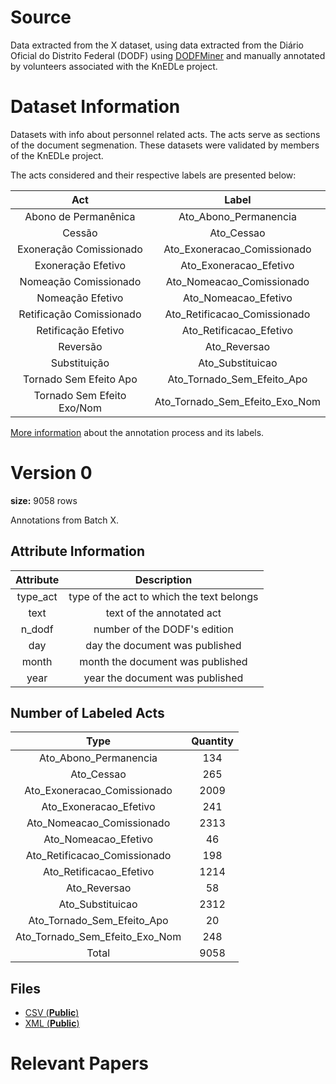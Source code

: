 # Source

Data extracted from the X dataset, using data extracted from the Diário Oficial do Distrito Federal (DODF) using [DODFMiner](https://dodfminer.readthedocs.io/) and manually annotated by volunteers associated with the KnEDLe project.

# Dataset Information

Datasets with info about personnel related acts. The acts serve as sections of the document segmenation. These datasets were validated by members of the KnEDLe project.

The acts considered and their respective labels are presented below:

|                   Act                   |              Label              | 
|:---------------------------------------:|:-------------------------------:|
|Abono de Permanênica                     | Ato_Abono_Permanencia           |
|Cessão                                   | Ato_Cessao                      |
|Exoneração Comissionado                  | Ato_Exoneracao_Comissionado     |
|Exoneração Efetivo                       | Ato_Exoneracao_Efetivo          |
|Nomeação Comissionado                    | Ato_Nomeacao_Comissionado       |
|Nomeação Efetivo                         | Ato_Nomeacao_Efetivo            |
|Retificação Comissionado                 | Ato_Retificacao_Comissionado    |
|Retificação Efetivo                      | Ato_Retificacao_Efetivo         |
|Reversão                                 | Ato_Reversao                    |
|Substituição                             | Ato_Substituicao                |
|Tornado Sem Efeito Apo                   | Ato_Tornado_Sem_Efeito_Apo      |
|Tornado Sem Efeito Exo/Nom               | Ato_Tornado_Sem_Efeito_Exo_Nom  |

[More information](https://github.com/UnB-KnEDLe/tutorial_anotacao_contratos_licitacoes) about the annotation process and its labels.

# Version 0
**size:** 9058 rows

Annotations from Batch X. 

## Attribute Information 

|    Attribute  | Description                               | 
|:-------------:|:-----------------------------------------:|
|type_act       | type of the act to which the text belongs |
|text           | text of the annotated act                 |
|n_dodf         | number of the DODF's edition              |
|day            | day the document was published            |
|month          | month the document was published          |
|year           | year the document was published           |

## Number of Labeled Acts

|    Type                           | Quantity | 
|:---------------------------------:|:--------:|
| Ato_Abono_Permanencia             |       134|
| Ato_Cessao                        |       265|
| Ato_Exoneracao_Comissionado       |      2009|
| Ato_Exoneracao_Efetivo            |       241|
| Ato_Nomeacao_Comissionado         |      2313|
| Ato_Nomeacao_Efetivo              |        46|
| Ato_Retificacao_Comissionado      |       198|
| Ato_Retificacao_Efetivo           |      1214|
| Ato_Reversao                      |        58|
| Ato_Substituicao                  |      2312|
| Ato_Tornado_Sem_Efeito_Apo        |        20|
| Ato_Tornado_Sem_Efeito_Exo_Nom    |       248|
|Total                              |      9058|

## Files
- [CSV (**Public**) ](X)
- [XML (**Public**) ](X)

# Relevant Papers
